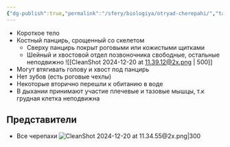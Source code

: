 ```yaml
---
{"dg-publish":true,"permalink":"/sfery/biologiya/otryad-cherepahi/","tags":["Зоология"]}
---
```


- Короткое тело 
- Костный панцирь, срощенный со скелетом
	- Сверху панцирь покрыт роговыми или кожистыми щитками
	- Шейный и хвостовой отдел позвоночника свободные, остальные неподвижно
![[CleanShot 2024-12-20 at 11.39.12@2x.png \| 500]]
- Могут втягивать голову и хвост под панцирь 
- Нет зубов (есть роговые чехлы)
- Некоторые вторично перешли к обитанию в воде
- В дыхании принимают участие плечевые и тазовые мышцы, т.к грудная клетка неподвижна 
## Представители
- Все черепахи 
![CleanShot 2024-12-20 at 11.34.55@2x.png|300](/img/user/%D0%90%D1%80%D1%85%D0%B8%D0%B2/%D0%9A%D1%8D%D1%88/CleanShot%202024-12-20%20at%2011.34.55@2x.png)